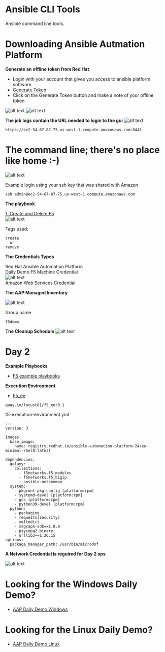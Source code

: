 Ansible CLI Tools
=========
Ansible command line tools.

Downloading Ansible Autmation Platform
=========

**Generate an offline token from Red Hat**

- Login with your account that gives you access to ansible platform software.
- [Generate Token](https://gitlab.com/mlowcher/F5_examples "Generate Token")
- Click on the Generate Token button and make a note of your offline token.

![alt text](https://github.com/ericcames/aap.dailydemo.F5/blob/main/images/F5uipre.png "Pre Login")
![alt text](https://github.com/ericcames/aap.dailydemo.F5/blob/main/images/F5uipost.png "Post Login")

**The job logs contain the URL needed to login to the gui**
![alt text](https://github.com/ericcames/aap.dailydemo.F5/blob/main/images/F5joblog.png "Job Log")

```
https://ec2-54-67-87-75.us-west-1.compute.amazonaws.com:8443
```
# The command line; there's no place like home :-)

![alt text](https://github.com/ericcames/aap.dailydemo.F5/blob/main/images/F5cli.png "The command line")

Example login using your ssh key that was shared with Amazon
```
ssh admin@ec2-54-67-87-75.us-west-1.compute.amazonaws.com
```

**The playbook**

[1. Create and Delete F5](https://github.com/ericcames/aap.dailydemo.F5/blob/main/playbooks/main.yml "main.yml")<br>
![alt text](https://github.com/ericcames/aap.dailydemo.F5/blob/main/images/F5job.png "Create")<br>

Tags used:
```
create
  or
remove
```

**The Credentials Types**

Red Hat Ansible Automation Platform<br>
Daily Demo F5 Machine Credential<br>
![alt text](https://github.com/ericcames/aap.dailydemo.F5/blob/main/images/F5machinecred.png "Machine Credential")<br>
Amazon Web Services Credential<br>

**The AAP Managed Inventory**

![alt text](https://github.com/ericcames/aap.dailydemo.F5/blob/main/images/F5inventory.png "AAP Managed Inventory")<br>

Group name
```
f5demo
```

**The Cleanup Schedule**
![alt text](https://github.com/ericcames/aap.dailydemo.F5/blob/main/images/F5cleanup.png "F5 Daily Demo Cleanup")<br>

Day 2
=========

**Example Playbooks**
- [F5 example playbooks](https://gitlab.com/mlowcher/F5_examples "F5 example playbooks")


**Execution Environment**<br>
- [F5_ee](https://quay.io/locust61/f5_ee:0.1 "F5 Execution Environment")
```
quay.io/locust61/f5_ee:0.1
```
f5-execution-environment.yml
```
---
version: 3

images:
  base_image:
    name: registry.redhat.io/ansible-automation-platform-24/ee-minimal-rhel8:latest

dependencies:
  galaxy:
    collections:
      - f5networks.f5_modules
      - f5networks.f5_bigip
      - ansible.netcommon
  system:
    - pkgconf-pkg-config [platform:rpm]
    - systemd-devel [platform:rpm]
    - gcc [platform:rpm]
    - python39-devel [platform:rpm]
  python:
    - packaging
    - requests[security]
    - xmltodict
    - msgraph-sdk==1.0.0
    - psycopg2-binary
    - urllib3==1.26.15
options:
  package_manager_path: /usr/bin/microdnf
```

**A Network Credential is reguired for Day 2 ops**

![alt text](https://github.com/ericcames/aap.dailydemo.F5/blob/main/images/F5networkcred.png "Daily Demo F5 Network credential")<br>


# Looking for the Windows Daily Demo?

- [AAP Daily Demo Windows](https://github.com/ericcames/aap.dailydemo.windows "AAP Daily Demo Windows")

# Looking for the Linux Daily Demo?

- [AAP Daily Demo Linux](https://github.com/ericcames/aap.dailydemo.linux "AAP Daily Demo Linux")
